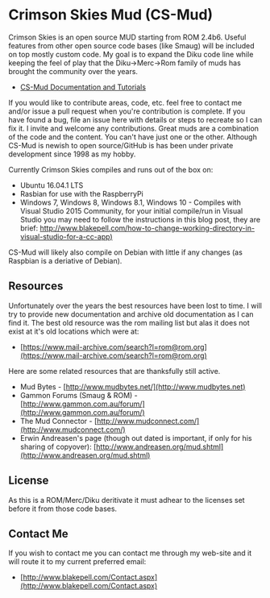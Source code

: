 Crimson Skies Mud (CS-Mud)
==========================

Crimson Skies is an open source MUD starting from ROM 2.4b6.  Useful features from other open source code bases
(like Smaug) will be included on top mostly custom code.  My goal is to expand the Diku code line while
keeping the feel of play that the Diku->Merc->Rom family of muds has brought the community over the years.

  - [CS-Mud Documentation and Tutorials](./doc/index.md)

If you would like to contribute areas, code, etc. feel free to contact me and/or issue a pull request when you're
contribution is complete.  If you have found a bug, file an issue here with details or steps to recreate so I can 
fix it.  I invite and welcome any contributions.  Great muds are a combination of the code and the content.  You
can't have just one or the other.  Although CS-Mud is newish to open source/GitHub is has been under private
development since 1998 as my hobby.

Currently Crimson Skies compiles and runs out of the box on:

  - Ubuntu 16.04.1 LTS
  - Rasbian for use with the RaspberryPi
  - Windows 7, Windows 8, Windows 8.1, Windows 10 - Compiles with Visual Studio 2015 Community, for your initial 
    compile/run in Visual Studio you may need to follow the instructions in this blog post, 
    they are brief: [http://www.blakepell.com/how-to-change-working-directory-in-visual-studio-for-a-cc-app)](http://www.blakepell.com/how-to-change-working-directory-in-visual-studio-for-a-cc-app)

CS-Mud will likely also compile on Debian with little if any changes (as Raspbian is a deriative of Debian).

## Resources

Unfortunately over the years the best resources have been lost to time.  I will try to
provide new documentation and archive old documentation as I can find it.  The best 
old resource was the rom mailing list but alas it does not exist at it's old locations
which were at:

  - [https://www.mail-archive.com/search?l=rom@rom.org](https://www.mail-archive.com/search?l=rom@rom.org)

Here are some related resources that are thanksfully still active.

  - Mud Bytes - [http://www.mudbytes.net/](http://www.mudbytes.net)
  - Gammon Forums (Smaug & ROM) - [http://www.gammon.com.au/forum/](http://www.gammon.com.au/forum/)
  - The Mud Connector - [http://www.mudconnect.com/](http://www.mudconnect.com/)
  - Erwin Andreasen's page (though out dated is important, if only for his sharing of copyover): [http://www.andreasen.org/mud.shtml](http://www.andreasen.org/mud.shtml)

## License 

As this is a ROM/Merc/Diku deritivate it must adhear to the licenses set before it from those code bases.  

## Contact Me

If you wish to contact me you can contact me through my web-site and it will route it to
my current preferred email:

 - [http://www.blakepell.com/Contact.aspx](http://www.blakepell.com/Contact.aspx)
